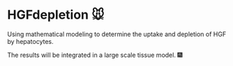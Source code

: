 # HGFdepletion :mouse:

Using mathematical modeling to determine the uptake and depletion of HGF by hepatocytes.

The results will be integrated in a large scale tissue model. :fireworks:
